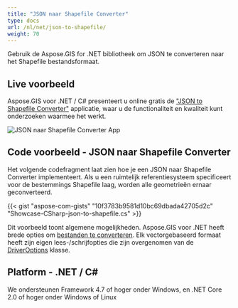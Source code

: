 ```yaml
---
title: "JSON naar Shapefile Converter"
type: docs
url: /nl/net/json-to-shapefile/
weight: 70
---
```


Gebruik de Aspose.GIS for .NET bibliotheek om JSON te converteren naar het Shapefile bestandsformaat.

## **Live voorbeeld**

Aspose.GIS voor .NET / C# presenteert u online gratis de ["JSON to Shapefile Converter"](https://products.aspose.app/gis/conversion/json-to-shapefile) applicatie, waar u de functionaliteit en kwaliteit kunt onderzoeken waarmee het werkt.

![JSON naar Shapefile Converter App](conversion.png)

## **Code voorbeeld - JSON naar Shapefile Converter**

Het volgende codefragment laat zien hoe je een JSON naar Shapefile Converter implementeert. Als u een ruimtelijk referentiesysteem specificeert voor de bestemmings Shapefile laag, worden alle geometrieën ernaar geconverteerd. 

{{< gist "aspose-com-gists" "10f3783b9581d10bc69dbada42705d2c" "Showcase-CSharp-json-to-shapefile.cs" >}}

Dit voorbeeld toont algemene mogelijkheden. Aspose.GIS voor .NET heeft brede opties om [bestanden te converteren](https://docs.aspose.com/gis/net/vector-layers/). Elk vectorgebaseerd formaat heeft zijn eigen lees-/schrijfopties die zijn overgenomen van de [DriverOptions](https://reference.aspose.com/gis/net/aspose.gis/driveroptions) klasse.

## **Platform - .NET / C#**

We ondersteunen Framework 4.7 of hoger onder Windows, en .NET Core 2.0 of hoger onder Windows of Linux
